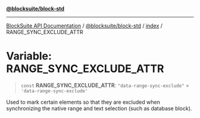 [**@blocksuite/block-std**](../../../../@blocksuite/block-std/README.md)

***

[BlockSuite API Documentation](../../../../README.md) / [@blocksuite/block-std](../../README.md) / [index](../README.md) / RANGE\_SYNC\_EXCLUDE\_ATTR

# Variable: RANGE\_SYNC\_EXCLUDE\_ATTR

> `const` **RANGE\_SYNC\_EXCLUDE\_ATTR**: `"data-range-sync-exclude"` = `'data-range-sync-exclude'`

Used to mark certain elements so that they are excluded when synchronizing the native range and text selection (such as database block).
